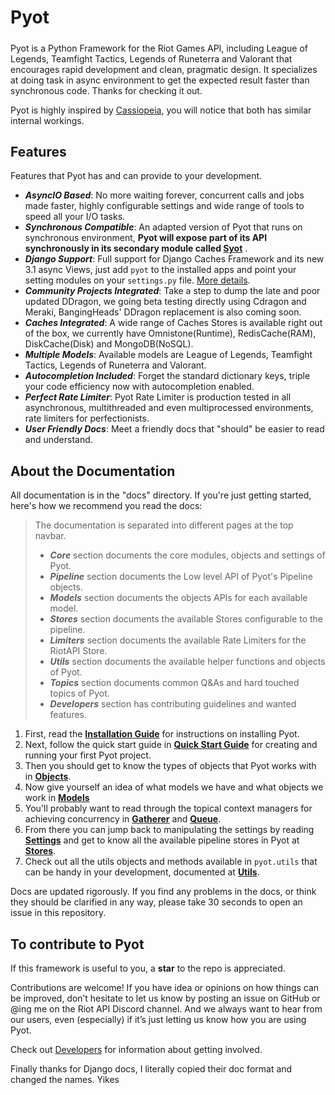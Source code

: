 # Pyot
##### <Badge text="Stable" vertical="middle"/> [<Badge text="MIT Licensed" type="warning" vertical="middle"/>](https://github.com/paaksing/pyot/blob/master/LICENSE)

Pyot is a Python Framework for the Riot Games API, including League of Legends, Teamfight Tactics, Legends of Runeterra and Valorant that encourages rapid development and clean, pragmatic design. It specializes at doing task in async environment to get the expected result faster than synchronous code. Thanks for checking it out.

Pyot is highly inspired by [Cassiopeia](https://github.com/meraki-analytics/cassiopeia), you will notice that both has similar internal workings. 

## Features

Features that Pyot has and can provide to your development.

- **_AsyncIO Based_**: No more waiting forever, concurrent calls and jobs made faster, highly configurable settings and wide range of tools to speed all your I/O tasks.
- **_Synchronous Compatible_**: An adapted version of Pyot that runs on synchronous environment, **Pyot will expose part of its API synchronously in its secondary module called [Syot](syot.html)** <Badge text="installed by default" vertical="middle"/>.
- **_Django Support_**: Full support for Django Caches Framework and its new 3.1 async Views, just add `pyot` to the installed apps and point your setting modules on your `settings.py` file. [More details](django.html).
- **_Community Projects Integrated_**: Take a step to dump the late and poor updated DDragon, we going beta testing directly using Cdragon and Meraki, BangingHeads' DDragon replacement is also coming soon.
- **_Caches Integrated_**: A wide range of Caches Stores is available right out of the box, we currently have Omnistone(Runtime), RedisCache(RAM), DiskCache(Disk) and MongoDB(NoSQL).
- **_Multiple Models_**: Available models are League of Legends, Teamfight Tactics, Legends of Runeterra and Valorant.
- **_Autocompletion Included_**: Forget the standard dictionary keys, triple your code efficiency now with autocompletion enabled.
- **_Perfect Rate Limiter_**: Pyot Rate Limiter is production tested in all asynchronous, multithreaded and even multiprocessed environments, rate limiters for perfectionists.
- **_User Friendly Docs_**: Meet a friendly docs that "should" be easier to read and understand.

## About the Documentation

All documentation is in the "docs" directory. If you're just getting started, here's how we recommend you read the docs:

> The documentation is separated into different pages at the top navbar.
> - **_Core_** section documents the core modules, objects and settings of Pyot.
> - **_Pipeline_** section documents the Low level API of Pyot's Pipeline objects.
> - **_Models_** section documents the objects APIs for each available model.
> - **_Stores_** section documents the available Stores configurable to the pipeline.
> - **_Limiters_** section documents the available Rate Limiters for the RiotAPI Store.
> - **_Utils_** section documents the available helper functions and objects of Pyot.
> - **_Topics_** section documents common Q&As and hard touched topics of Pyot.
> - **_Developers_** section has contributing guidelines and wanted features.

1. First, read the **[Installation Guide](installation.html)** for instructions on installing Pyot.
2. Next, follow the quick start guide in **[Quick Start Guide](startup.html)** for creating and running your first Pyot project.
3. Then you should get to know the types of objects that Pyot works with in **[Objects](apiobjects.html)**.
4. Now give yourself an idea of what models we have and what objects we work in **[Models](/models/)**
5. You'll probably want to read through the topical context managers for achieving concurrency in **[Gatherer](gatherer.html)** and **[Queue](queue.html)**.
6. From there you can jump back to manipulating the settings by reading **[Settings](settings.html)** and get to know all the available pipeline stores in Pyot at **[Stores](/stores/)**.
7. Check out all the utils objects and methods available in `pyot.utils` that can be handy in your development, documented at **[Utils](/utils/)**.

Docs are updated rigorously. If you find any problems in the docs, or think they should be clarified in any way, please take 30 seconds to open an issue in this repository.

## To contribute to Pyot

If this framework is useful to you, a **star** to the repo is appreciated.

Contributions are welcome! If you have idea or opinions on how things can be improved, don’t hesitate to let us know by posting an issue on GitHub or @ing me on the Riot API Discord channel. And we always want to hear from our users, even (especially) if it’s just letting us know how you are using Pyot.

Check out [Developers](/devs/) for information about getting involved.

Finally thanks for Django docs, I literally copied their doc format and changed the names. Yikes
